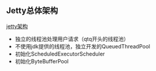 ## Jetty总体架构
[jetty架构](https://houbb.github.io/2018/09/05/container-jetty-02-architecture)
* 独立的线程池处理用户请求（qtq开头的线程池）
* 不使用jdk提供的线程池，独立开发的QueuedThreadPool
* 初始化ScheduledExecutorScheduler
* 初始化ByteBufferPool
